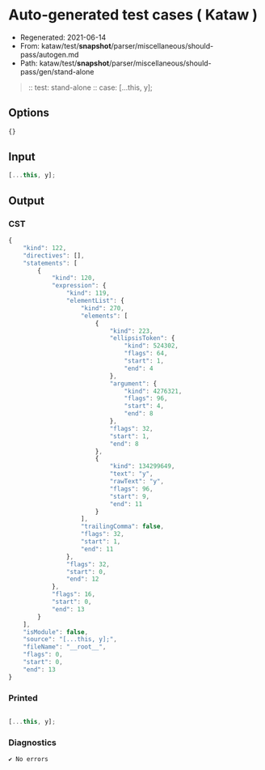 # Auto-generated test cases ( Kataw )
- Regenerated: 2021-06-14
- From: kataw/test/__snapshot__/parser/miscellaneous/should-pass/autogen.md
- Path: kataw/test/__snapshot__/parser/miscellaneous/should-pass/gen/stand-alone
> :: test: stand-alone
> :: case: [...this, y];
## Options

`````js
{}
`````
## Input

`````js
[...this, y];
`````
## Output

### CST

```javascript
{
    "kind": 122,
    "directives": [],
    "statements": [
        {
            "kind": 120,
            "expression": {
                "kind": 119,
                "elementList": {
                    "kind": 270,
                    "elements": [
                        {
                            "kind": 223,
                            "ellipsisToken": {
                                "kind": 524302,
                                "flags": 64,
                                "start": 1,
                                "end": 4
                            },
                            "argument": {
                                "kind": 4276321,
                                "flags": 96,
                                "start": 4,
                                "end": 8
                            },
                            "flags": 32,
                            "start": 1,
                            "end": 8
                        },
                        {
                            "kind": 134299649,
                            "text": "y",
                            "rawText": "y",
                            "flags": 96,
                            "start": 9,
                            "end": 11
                        }
                    ],
                    "trailingComma": false,
                    "flags": 32,
                    "start": 1,
                    "end": 11
                },
                "flags": 32,
                "start": 0,
                "end": 12
            },
            "flags": 16,
            "start": 0,
            "end": 13
        }
    ],
    "isModule": false,
    "source": "[...this, y];",
    "fileName": "__root__",
    "flags": 0,
    "start": 0,
    "end": 13
}
```

### Printed

```javascript

[...this, y];
```

### Diagnostics

```javascript
✔ No errors
```

